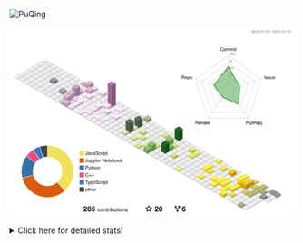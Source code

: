 ![PuQing](https://user-images.githubusercontent.com/27223114/171565019-9a56fae6-b08b-421f-99db-7e830da42371.png)

![](./profile-3d-contrib/profile-season-animate.svg)

<details>
<summary>Click here for detailed stats!</summary>

<!--START_SECTION:waka-->
**I'm a Night 🦉** 

```text
🌞 Morning    42 commits     ██░░░░░░░░░░░░░░░░░░░░░░░   10.99% 
🌆 Daytime    125 commits    ████████░░░░░░░░░░░░░░░░░   32.72% 
🌃 Evening    112 commits    ███████░░░░░░░░░░░░░░░░░░   29.32% 
🌙 Night      103 commits    ██████░░░░░░░░░░░░░░░░░░░   26.96%

```


📊 **This Week I Spent My Time On** 

```text
💬 Programming Languages: 
C++                      10 hrs 1 min        █████████████████████░░░░   87.06% 
ObjectiveC               25 mins             █░░░░░░░░░░░░░░░░░░░░░░░░   3.76% 
YAML                     14 mins             ░░░░░░░░░░░░░░░░░░░░░░░░░   2.05% 
JavaScript               12 mins             ░░░░░░░░░░░░░░░░░░░░░░░░░   1.84% 
JSON                     9 mins              ░░░░░░░░░░░░░░░░░░░░░░░░░   1.36%

🔥 Editors: 
VS Code                  10 hrs 23 mins      ██████████████████████░░░   90.3% 
CLion                    1 hr 7 mins         ██░░░░░░░░░░░░░░░░░░░░░░░   9.7%

💻 Operating System: 
Mac                      11 hrs 20 mins      ████████████████████████░   98.56% 
Windows                  9 mins              ░░░░░░░░░░░░░░░░░░░░░░░░░   1.44%

```


<!--END_SECTION:waka-->
</details>
